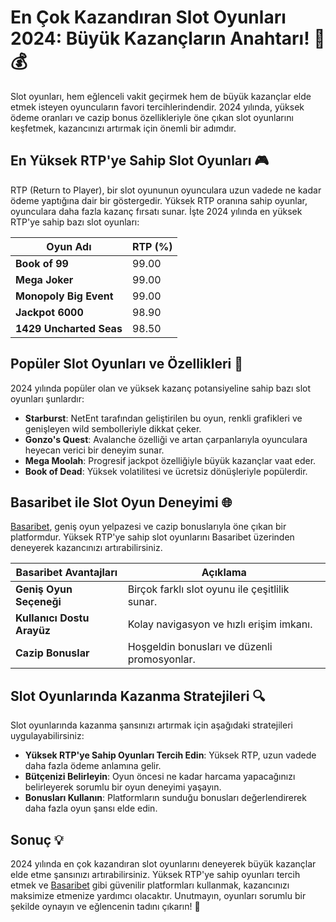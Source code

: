 # En Çok Kazandıran Slot Oyunları 2024: Büyük Kazançların Anahtarı! 🎰💰

Slot oyunları, hem eğlenceli vakit geçirmek hem de büyük kazançlar elde etmek isteyen oyuncuların favori tercihlerindendir. 2024 yılında, yüksek ödeme oranları ve cazip bonus özellikleriyle öne çıkan slot oyunlarını keşfetmek, kazancınızı artırmak için önemli bir adımdır. 

## En Yüksek RTP'ye Sahip Slot Oyunları 🎮

RTP (Return to Player), bir slot oyununun oyunculara uzun vadede ne kadar ödeme yaptığına dair bir göstergedir. Yüksek RTP oranına sahip oyunlar, oyunculara daha fazla kazanç fırsatı sunar. İşte 2024 yılında en yüksek RTP'ye sahip bazı slot oyunları:

| Oyun Adı                | RTP (%) |
|-------------------------|---------|
| **Book of 99**          | 99.00   |
| **Mega Joker**          | 99.00   |
| **Monopoly Big Event**  | 99.00   |
| **Jackpot 6000**        | 98.90   |
| **1429 Uncharted Seas** | 98.50   |

## Popüler Slot Oyunları ve Özellikleri 🌟

2024 yılında popüler olan ve yüksek kazanç potansiyeline sahip bazı slot oyunları şunlardır:

- **Starburst**: NetEnt tarafından geliştirilen bu oyun, renkli grafikleri ve genişleyen wild sembolleriyle dikkat çeker.
- **Gonzo's Quest**: Avalanche özelliği ve artan çarpanlarıyla oyunculara heyecan verici bir deneyim sunar.
- **Mega Moolah**: Progresif jackpot özelliğiyle büyük kazançlar vaat eder.
- **Book of Dead**: Yüksek volatilitesi ve ücretsiz dönüşleriyle popülerdir.

## Basaribet ile Slot Oyun Deneyimi 🌐

[Basaribet](https://casinotr.link/gWCRZ4), geniş oyun yelpazesi ve cazip bonuslarıyla öne çıkan bir platformdur. Yüksek RTP'ye sahip slot oyunlarını Basaribet üzerinden deneyerek kazancınızı artırabilirsiniz.

| Basaribet Avantajları             | Açıklama                                              |
|-----------------------------------|------------------------------------------------------|
| **Geniş Oyun Seçeneği**           | Birçok farklı slot oyunu ile çeşitlilik sunar.      |
| **Kullanıcı Dostu Arayüz**        | Kolay navigasyon ve hızlı erişim imkanı.             |
| **Cazip Bonuslar**                | Hoşgeldin bonusları ve düzenli promosyonlar.         |

## Slot Oyunlarında Kazanma Stratejileri 🔍

Slot oyunlarında kazanma şansınızı artırmak için aşağıdaki stratejileri uygulayabilirsiniz:

- **Yüksek RTP'ye Sahip Oyunları Tercih Edin**: Yüksek RTP, uzun vadede daha fazla ödeme anlamına gelir.
- **Bütçenizi Belirleyin**: Oyun öncesi ne kadar harcama yapacağınızı belirleyerek sorumlu bir oyun deneyimi yaşayın.
- **Bonusları Kullanın**: Platformların sunduğu bonusları değerlendirerek daha fazla oyun şansı elde edin.

## Sonuç 💡

2024 yılında en çok kazandıran slot oyunlarını deneyerek büyük kazançlar elde etme şansınızı artırabilirsiniz. Yüksek RTP'ye sahip oyunları tercih etmek ve [Basaribet](https://casinotr.link/gWCRZ4) gibi güvenilir platformları kullanmak, kazancınızı maksimize etmenize yardımcı olacaktır. Unutmayın, oyunları sorumlu bir şekilde oynayın ve eğlencenin tadını çıkarın! 🎊
